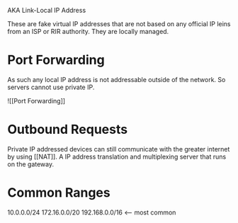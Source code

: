 AKA
	Link-Local IP Address

These are fake virtual IP addresses that are not based on any official IP leins from an ISP or RIR authority. They are locally managed.
# Port Forwarding
As such any local IP address is not addressable outside of the network. So servers cannot use private IP.

![[Port Forwarding]]

# Outbound Requests
Private IP addressed devices can still communicate with the greater internet by using [[NAT]]. A IP address translation and multiplexing server that runs on the gateway.

# Common Ranges
10.0.0.0/24
172.16.0.0/20
192.168.0.0/16 <-- most common